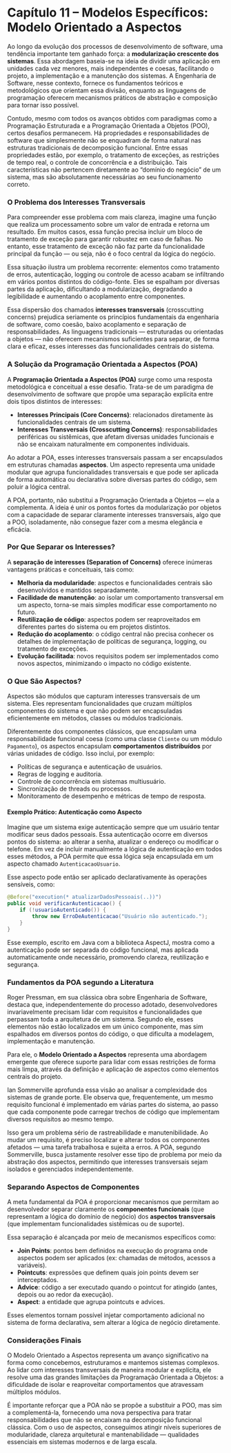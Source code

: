 # Capítulo 11 – Modelos Específicos: Modelo Orientado a Aspectos

Ao longo da evolução dos processos de desenvolvimento de software, uma tendência importante tem ganhado força: a **modularização crescente dos sistemas**. Essa abordagem baseia-se na ideia de dividir uma aplicação em unidades cada vez menores, mais independentes e coesas, facilitando o projeto, a implementação e a manutenção dos sistemas. A Engenharia de Software, nesse contexto, fornece os fundamentos teóricos e metodológicos que orientam essa divisão, enquanto as linguagens de programação oferecem mecanismos práticos de abstração e composição para tornar isso possível.

Contudo, mesmo com todos os avanços obtidos com paradigmas como a Programação Estruturada e a Programação Orientada a Objetos (POO), certos desafios permanecem. Há propriedades e responsabilidades de software que simplesmente não se enquadram de forma natural nas estruturas tradicionais de decomposição funcional. Entre essas propriedades estão, por exemplo, o tratamento de exceções, as restrições de tempo real, o controle de concorrência e a distribuição. Tais características não pertencem diretamente ao “domínio do negócio” de um sistema, mas são absolutamente necessárias ao seu funcionamento correto.

### O Problema dos Interesses Transversais

Para compreender esse problema com mais clareza, imagine uma função que realiza um processamento sobre um valor de entrada e retorna um resultado. Em muitos casos, essa função precisa incluir um bloco de tratamento de exceção para garantir robustez em caso de falhas. No entanto, esse tratamento de exceção não faz parte da funcionalidade principal da função — ou seja, não é o foco central da lógica do negócio.

Essa situação ilustra um problema recorrente: elementos como tratamento de erros, autenticação, logging ou controle de acesso acabam se infiltrando em vários pontos distintos do código-fonte. Eles se espalham por diversas partes da aplicação, dificultando a modularização, degradando a legibilidade e aumentando o acoplamento entre componentes.

Essa dispersão dos chamados **interesses transversais** (crosscutting concerns) prejudica seriamente os princípios fundamentais da engenharia de software, como coesão, baixo acoplamento e separação de responsabilidades. As linguagens tradicionais — estruturadas ou orientadas a objetos — não oferecem mecanismos suficientes para separar, de forma clara e eficaz, esses interesses das funcionalidades centrais do sistema.

### A Solução da Programação Orientada a Aspectos (POA)

A **Programação Orientada a Aspectos (POA)** surge como uma resposta metodológica e conceitual a esse desafio. Trata-se de um paradigma de desenvolvimento de software que propõe uma separação explícita entre dois tipos distintos de interesses:

- **Interesses Principais (Core Concerns)**: relacionados diretamente às funcionalidades centrais de um sistema.
- **Interesses Transversais (Crosscutting Concerns)**: responsabilidades periféricas ou sistêmicas, que afetam diversas unidades funcionais e não se encaixam naturalmente em componentes individuais.

Ao adotar a POA, esses interesses transversais passam a ser encapsulados em estruturas chamadas **aspectos**. Um aspecto representa uma unidade modular que agrupa funcionalidades transversais e que pode ser aplicada de forma automática ou declarativa sobre diversas partes do código, sem poluir a lógica central.

A POA, portanto, não substitui a Programação Orientada a Objetos — ela a complementa. A ideia é unir os pontos fortes da modularização por objetos com a capacidade de separar claramente interesses transversais, algo que a POO, isoladamente, não consegue fazer com a mesma elegância e eficácia.

### Por Que Separar os Interesses?

A **separação de interesses (Separation of Concerns)** oferece inúmeras vantagens práticas e conceituais, tais como:

- **Melhoria da modularidade**: aspectos e funcionalidades centrais são desenvolvidos e mantidos separadamente.
- **Facilidade de manutenção**: ao isolar um comportamento transversal em um aspecto, torna-se mais simples modificar esse comportamento no futuro.
- **Reutilização de código**: aspectos podem ser reaproveitados em diferentes partes do sistema ou em projetos distintos.
- **Redução do acoplamento**: o código central não precisa conhecer os detalhes de implementação de políticas de segurança, logging, ou tratamento de exceções.
- **Evolução facilitada**: novos requisitos podem ser implementados como novos aspectos, minimizando o impacto no código existente.

### O Que São Aspectos?

Aspectos são módulos que capturam interesses transversais de um sistema. Eles representam funcionalidades que cruzam múltiplos componentes do sistema e que não podem ser encapsuladas eficientemente em métodos, classes ou módulos tradicionais.

Diferentemente dos componentes clássicos, que encapsulam uma responsabilidade funcional coesa (como uma classe `Cliente` ou um módulo `Pagamento`), os aspectos encapsulam **comportamentos distribuídos** por várias unidades de código. Isso inclui, por exemplo:

- Políticas de segurança e autenticação de usuários.
- Regras de logging e auditoria.
- Controle de concorrência em sistemas multiusuário.
- Sincronização de threads ou processos.
- Monitoramento de desempenho e métricas de tempo de resposta.

#### Exemplo Prático: Autenticação como Aspecto

Imagine que um sistema exige autenticação sempre que um usuário tentar modificar seus dados pessoais. Essa autenticação ocorre em diversos pontos do sistema: ao alterar a senha, atualizar o endereço ou modificar o telefone. Em vez de incluir manualmente a lógica de autenticação em todos esses métodos, a POA permite que essa lógica seja encapsulada em um aspecto chamado `AutenticacaoUsuario`.

Esse aspecto pode então ser aplicado declarativamente às operações sensíveis, como:

```java
@Before("execution(* atualizarDadosPessoais(..))")
public void verificarAutenticacao() {
    if (!usuarioAutenticado()) {
        throw new ErroDeAutenticacao("Usuário não autenticado.");
    }
}
```

Esse exemplo, escrito em Java com a biblioteca AspectJ, mostra como a autenticação pode ser separada do código funcional, mas aplicada automaticamente onde necessário, promovendo clareza, reutilização e segurança.

### Fundamentos da POA segundo a Literatura

Roger Pressman, em sua clássica obra sobre Engenharia de Software, destaca que, independentemente do processo adotado, desenvolvedores invariavelmente precisam lidar com requisitos e funcionalidades que perpassam toda a arquitetura de um sistema. Segundo ele, esses elementos não estão localizados em um único componente, mas sim espalhados em diversos pontos do código, o que dificulta a modelagem, implementação e manutenção.

Para ele, o **Modelo Orientado a Aspectos** representa uma abordagem emergente que oferece suporte para lidar com essas restrições de forma mais limpa, através da definição e aplicação de aspectos como elementos centrais do projeto.

Ian Sommerville aprofunda essa visão ao analisar a complexidade dos sistemas de grande porte. Ele observa que, frequentemente, um mesmo requisito funcional é implementado em várias partes do sistema, ao passo que cada componente pode carregar trechos de código que implementam diversos requisitos ao mesmo tempo.

Isso gera um problema sério de rastreabilidade e manutenibilidade. Ao mudar um requisito, é preciso localizar e alterar todos os componentes afetados — uma tarefa trabalhosa e sujeita a erros. A POA, segundo Sommerville, busca justamente resolver esse tipo de problema por meio da abstração dos aspectos, permitindo que interesses transversais sejam isolados e gerenciados independentemente.

### Separando Aspectos de Componentes

A meta fundamental da POA é proporcionar mecanismos que permitam ao desenvolvedor separar claramente os **componentes funcionais** (que representam a lógica do domínio de negócio) dos **aspectos transversais** (que implementam funcionalidades sistêmicas ou de suporte).

Essa separação é alcançada por meio de mecanismos específicos como:

- **Join Points**: pontos bem definidos na execução do programa onde aspectos podem ser aplicados (ex: chamadas de métodos, acessos a variáveis).
- **Pointcuts**: expressões que definem quais join points devem ser interceptados.
- **Advice**: código a ser executado quando o pointcut for atingido (antes, depois ou ao redor da execução).
- **Aspect**: a entidade que agrupa pointcuts e advices.

Esses elementos tornam possível injetar comportamento adicional no sistema de forma declarativa, sem alterar a lógica de negócio diretamente.

### Considerações Finais

O Modelo Orientado a Aspectos representa um avanço significativo na forma como concebemos, estruturamos e mantemos sistemas complexos. Ao lidar com interesses transversais de maneira modular e explícita, ele resolve uma das grandes limitações da Programação Orientada a Objetos: a dificuldade de isolar e reaproveitar comportamentos que atravessam múltiplos módulos.

É importante reforçar que a POA não se propõe a substituir a POO, mas sim a complementá-la, fornecendo uma nova perspectiva para tratar responsabilidades que não se encaixam na decomposição funcional clássica. Com o uso de aspectos, conseguimos atingir níveis superiores de modularidade, clareza arquitetural e mantenabilidade — qualidades essenciais em sistemas modernos e de larga escala.
